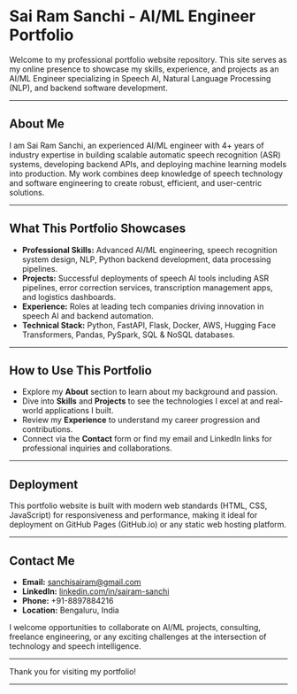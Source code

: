 # Sai Ram Sanchi - AI/ML Engineer Portfolio

Welcome to my professional portfolio website repository. This site serves as my online presence to showcase my skills, experience, and projects as an AI/ML Engineer specializing in Speech AI, Natural Language Processing (NLP), and backend software development.

---

## About Me

I am Sai Ram Sanchi, an experienced AI/ML engineer with 4+ years of industry expertise in building scalable automatic speech recognition (ASR) systems, developing backend APIs, and deploying machine learning models into production. My work combines deep knowledge of speech technology and software engineering to create robust, efficient, and user-centric solutions.

---

## What This Portfolio Showcases

- **Professional Skills:** Advanced AI/ML engineering, speech recognition system design, NLP, Python backend development, data processing pipelines.
- **Projects:** Successful deployments of speech AI tools including ASR pipelines, error correction services, transcription management apps, and logistics dashboards.
- **Experience:** Roles at leading tech companies driving innovation in speech AI and backend automation.
- **Technical Stack:** Python, FastAPI, Flask, Docker, AWS, Hugging Face Transformers, Pandas, PySpark, SQL & NoSQL databases.

---

## How to Use This Portfolio

- Explore my **About** section to learn about my background and passion.
- Dive into **Skills** and **Projects** to see the technologies I excel at and real-world applications I built.
- Review my **Experience** to understand my career progression and contributions.
- Connect via the **Contact** form or find my email and LinkedIn links for professional inquiries and collaborations.

---

## Deployment

This portfolio website is built with modern web standards (HTML, CSS, JavaScript) for responsiveness and performance, making it ideal for deployment on GitHub Pages (GitHub.io) or any static web hosting platform.

---

## Contact Me

- **Email:** sanchisairam@gmail.com  
- **LinkedIn:** [linkedin.com/in/sairam-sanchi](https://www.linkedin.com/in/sairam-sanchi)  
- **Phone:** +91-8897884216  
- **Location:** Bengaluru, India  

I welcome opportunities to collaborate on AI/ML projects, consulting, freelance engineering, or any exciting challenges at the intersection of technology and speech intelligence.

---

Thank you for visiting my portfolio!

---
